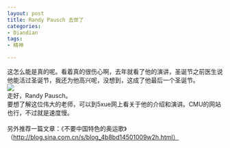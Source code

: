 ```yaml
---
layout: post
title: Randy Pausch 去世了
categories:
- Diandian
tags:
- 精神

---
```

这怎么能是真的呢。看着真的很伤心啊，去年就看了他的演讲，圣诞节之前医生说他能活过圣诞节，我还为他高兴呢，没想到，这成了他最后一个圣诞节。
<br />
<img src="http://m2.img.srcdd.com/farm4/d/2012/0627/10/3B543001DC92E722678AC912674070E9_B500_900_210_261.JPEG" />
<br />走好，Randy Pausch。
<br />要想了解这位伟大的老师，可以到5xue网上看关于他的介绍和演讲。CMU的网站也行，不过就是速度慢。
<br />
<br />另外推荐一篇文章：《不要中国特色的奥运歌》（http://blog.sina.com.cn/s/blog_4b8bd14501009w2h.html）